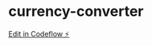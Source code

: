 # currency-converter

[Edit in Codeflow ⚡️](https://stackblitz.com/~/github.com/zuber57/currency-converter)